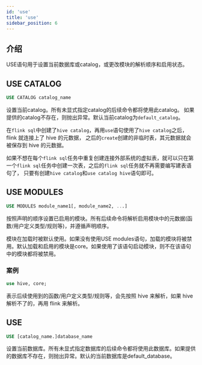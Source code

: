 ```yaml
---
id: 'use'
title: 'use'
sidebar_position: 6
---
```


## 介绍

USE语句用于设置当前数据库或catalog，或更改模块的解析顺序和启用状态。

## USE CATALOG

```sql
USE CATALOG catalog_name
```

设置当前catalog。所有未显式指定catalog的后续命令都将使用此catalog。 如果提供的catalog不存在，则抛出异常。默认当前catalog为`default_catalog`。

在`flink sql`中创建了`hive catalog`，再用`use`语句使用了`hive catalog`之后，flink 就连接上了 hive 的元数据，
之后的`create`创建的非临时表，其元数据就会被保存到 hive 的元数据。

如果不想在每个`flink sql`任务中重复创建连接外部系统的虚拟表，就可以只在第一个`flink sql`任务中创建一次表，之后的`flink sql`任务就不再需要编写建表语句了，
只要有创建`hive catalog`和`use catalog hive`语句即可。

## USE MODULES

```sql
USE MODULES module_name1[, module_name2, ...]
```

按照声明的顺序设置已启用的模块。所有后续命令将解析启用模块中的元数据(函数/用户定义类型/规则等)，并遵循声明顺序。

模块在加载时被默认使用。如果没有使用USE modules语句，加载的模块将被禁用。默认加载和启用的模块是core。如果使用了该语句启动模块，则不在该语句中的模块都将被禁用。

### 案例

```sql
use hive, core;
```

表示后续使用到的函数/用户定义类型/规则等，会先按照 hive 来解析，如果 hive 解析不了的，再用 flink 来解析。

## USE

```sql
USE [catalog_name.]database_name
```

设置当前数据库。所有未显式指定数据库的后续命令都将使用此数据库。如果提供的数据库不存在，则抛出异常。默认的当前数据库是default_database。